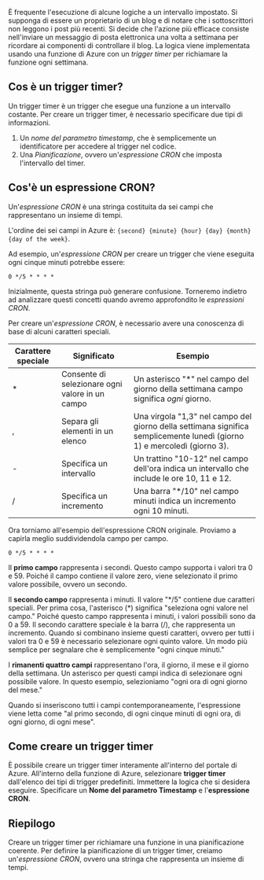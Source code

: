 È frequente l'esecuzione di alcune logiche a un intervallo impostato. Si supponga di essere un proprietario di un blog e di notare che i sottoscrittori non leggono i post più recenti. Si decide che l'azione più efficace consiste nell'inviare un messaggio di posta elettronica una volta a settimana per ricordare ai componenti di controllare il blog. La logica viene implementata usando una funzione di Azure con un _trigger timer_ per richiamare la funzione ogni settimana.

## <a name="what-is-a-timer-trigger"></a>Cos è un trigger timer?

Un trigger timer è un trigger che esegue una funzione a un intervallo costante. Per creare un trigger timer, è necessario specificare due tipi di informazioni. 

1. Un *nome del parametro timestamp*, che è semplicemente un identificatore per accedere al trigger nel codice. 
2. Una *Pianificazione*, ovvero un'*espressione CRON* che imposta l'intervallo del timer.

## <a name="what-is-a-cron-expression"></a>Cos'è un espressione CRON?

Un'*espressione CRON* è una stringa costituita da sei campi che rappresentano un insieme di tempi.

L'ordine dei sei campi in Azure è: `{second} {minute} {hour} {day} {month} {day of the week}`.

Ad esempio, un'*espressione CRON* per creare un trigger che viene eseguita ogni cinque minuti potrebbe essere:

```
0 */5 * * * *
```

Inizialmente, questa stringa può generare confusione. Torneremo indietro ad analizzare questi concetti quando avremo approfondito le *espressioni CRON*.

Per creare un'*espressione CRON*, è necessario avere una conoscenza di base di alcuni caratteri speciali.

| Carattere speciale | Significato | Esempio |
| ------------- | ------------- | ------------- |
| *      | Consente di selezionare ogni valore in un campo | Un asterisco "*" nel campo del giorno della settimana campo significa *ogni* giorno. |
| ,      | Separa gli elementi in un elenco | Una virgola "1,3" nel campo del giorno della settimana significa semplicemente lunedì (giorno 1) e mercoledì (giorno 3). |
| -      | Specifica un intervallo | Un trattino "10-12" nel campo dell'ora indica un intervallo che include le ore 10, 11 e 12. |
| /      | Specifica un incremento | Una barra "*/10" nel campo minuti indica un incremento ogni 10 minuti. |

Ora torniamo all'esempio dell'espressione CRON originale. Proviamo a capirla meglio suddividendola campo per campo.

```
0 */5 * * * *
```

Il **primo campo** rappresenta i secondi. Questo campo supporta i valori tra 0 e 59. Poiché il campo contiene il valore zero, viene selezionato il primo valore possibile, ovvero un secondo.

Il **secondo campo** rappresenta i minuti. Il valore "*/5" contiene due caratteri speciali. Per prima cosa, l'asterisco (\*) significa "seleziona ogni valore nel campo." Poiché questo campo rappresenta i minuti, i valori possibili sono da 0 a 59. Il secondo carattere speciale è la barra (/), che rappresenta un incremento. Quando si combinano insieme questi caratteri, ovvero per tutti i valori tra 0 e 59 è necessario selezionare ogni quinto valore. Un modo più semplice per segnalare che è semplicemente "ogni cinque minuti."

I **rimanenti quattro campi** rappresentano l'ora, il giorno, il mese e il giorno della settimana. Un asterisco per questi campi indica di selezionare ogni possibile valore. In questo esempio, selezioniamo "ogni ora di ogni giorno del mese."

Quando si inseriscono tutti i campi contemporaneamente, l'espressione viene letta come "al primo secondo, di ogni cinque minuti di ogni ora, di ogni giorno, di ogni mese".

## <a name="how-to-create-a-timer-trigger"></a>Come creare un trigger timer

È possibile creare un trigger timer interamente all'interno del portale di Azure. All'interno della funzione di Azure, selezionare **trigger timer** dall'elenco dei tipi di trigger predefiniti. Immettere la logica che si desidera eseguire. Specificare un **Nome del parametro Timestamp** e l'**espressione CRON**.

## <a name="summary"></a>Riepilogo

Creare un trigger timer per richiamare una funzione in una pianificazione coerente. Per definire la pianificazione di un trigger timer, creiamo un'*espressione CRON*, ovvero una stringa che rappresenta un insieme di tempi.

